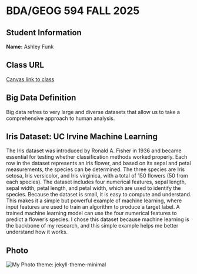 # BDA/GEOG 594 FALL 2025
## Student Information
**Name:** Ashley Funk
## Class URL
[Canvas link to class](https://sdsu.instructure.com/courses/186022)
## Big Data Definition
Big data refres to very large and diverse datasets that allow us to take a comprehensive approach to human analysis.
## Iris Dataset: UC Irvine Machine Learning
The Iris dataset was introduced by Ronald A. Fisher in 1936 and became essential for testing whether classification methods worked properly. Each row in the dataset represents an iris flower, and based on its sepal and petal measurements, the species can be determined. The three species are Iris setosa, Iris versicolor, and Iris virginica, with a total of 150 flowers (50 from each species). The dataset includes four numerical features, sepal length, sepal width, petal length, and petal width, which are used to identify the species. Because the dataset is small, it is easy to compute and understand. This makes it a simple but powerful example of machine learning, where input features are used to train an algorithm to produce a target label. A trained machine learning model can use the four numerical features to predict a flower’s species. I chose this dataset because machine learning is the backbone of my research, and this simple example helps me better understand how it works.
## Photo
![My Photo](DR102093_VSCO.jpeg)
theme: jekyll-theme-minimal
